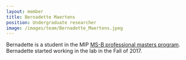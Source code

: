 ```yaml
---
layout: member
title: Bernadette Maertens
position: Undergraduate researcher	
image: /images/team/Bernadette_Maertens.jpeg
---
```


Bernadette is a student in the MIP [MS-B professional masters program](http://csu-cvmbs.colostate.edu/academics/mip/graduate/Pages/microbiology-immunology-professional-masters.aspx).  Bernadette started working in the lab in the Fall of 2017.
